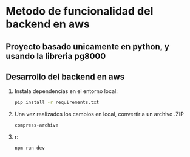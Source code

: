 # Metodo de funcionalidad del backend en aws

Proyecto basado unicamente en python, y usando la libreria pg8000
---

## Desarrollo del backend en aws

1. Instala dependencias en el entorno local:
   ```bash
   pip install -r requirements.txt
   ```
2. Una vez realizados los cambios en local, convertir a un archivo .ZIP
   ```bash
   compress-archive 
   ```
2. r:
   ```bash
   npm run dev

